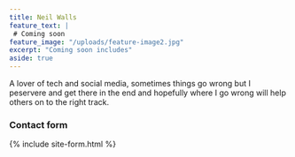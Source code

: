 ```yaml
---
title: Neil Walls
feature_text: |
 # Coming soon
feature_image: "/uploads/feature-image2.jpg"
excerpt: "Coming soon includes"
aside: true
---
```




A lover of tech and social media, sometimes things go wrong but I peservere and get there in the end and hopefully where I go wrong will help others on to the right track.




### Contact form

{% include site-form.html %}




